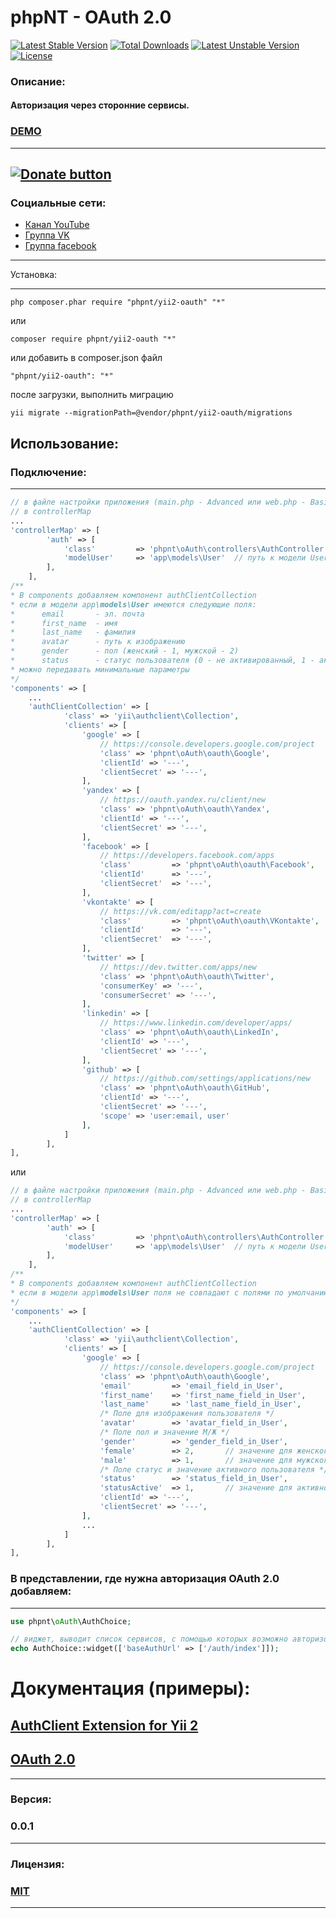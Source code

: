 phpNT - OAuth 2.0
================================
[![Latest Stable Version](https://poser.pugx.org/phpnt/yii2-oauth/v/stable)](https://packagist.org/packages/phpnt/yii2-oauth) [![Total Downloads](https://poser.pugx.org/phpnt/yii2-oauth/downloads)](https://packagist.org/packages/phpnt/yii2-oauth) [![Latest Unstable Version](https://poser.pugx.org/phpnt/yii2-oauth/v/unstable)](https://packagist.org/packages/phpnt/yii2-oauth) [![License](https://poser.pugx.org/phpnt/yii2-oauth/license)](https://packagist.org/packages/phpnt/yii2-oauth)
### Описание:
#### Авторизация через сторонние сервисы.

### [DEMO](http://phpnt.com/user/login)

------------
[![Donate button](https://www.paypal.com/en_US/i/btn/btn_donate_LG.gif)](http://phpnt.com/donate/index)
------------

### Социальные сети:
 - [Канал YouTube](https://www.youtube.com/c/phpnt)
 - [Группа VK](https://vk.com/phpnt)
 - [Группа facebook](https://www.facebook.com/Phpnt-595851240515413/)

------------

Установка:

------------

```
php composer.phar require "phpnt/yii2-oauth" "*"
```
или

```
composer require phpnt/yii2-oauth "*"
```

или добавить в composer.json файл

```
"phpnt/yii2-oauth": "*"
```
после загрузки, выполнить миграцию
```
yii migrate --migrationPath=@vendor/phpnt/yii2-oauth/migrations
```
## Использование:
### Подключение:
------------
```php
// в файле настройки приложения (main.php - Advanced или web.php - Basic) 
// в controllerMap
...
'controllerMap' => [
        'auth' => [
            'class'         => 'phpnt\oAuth\controllers\AuthController',
            'modelUser'     => 'app\models\User'  // путь к модели User      
        ],
    ],
/**
* В components добавляем компонент authClientCollection
* если в модели app\models\User имеются следующие поля:
*      email       - эл. почта
*      first_name  - имя
*      last_name   - фамилия
*      avatar      - путь к изображению
*      gender      - пол (женский - 1, мужской - 2)
*      status      - статус пользователя (0 - не активированный, 1 - активированный (используется только этот параметр, 2 - заблокированный))
* можно передавать минимальные параметры
*/
'components' => [
    ...
    'authClientCollection' => [
            'class' => 'yii\authclient\Collection',
            'clients' => [
                'google' => [
                    // https://console.developers.google.com/project
                    'class' => 'phpnt\oAuth\oauth\Google',
                    'clientId' => '---',
                    'clientSecret' => '---',
                ],
                'yandex' => [
                    // https://oauth.yandex.ru/client/new
                    'class' => 'phpnt\oAuth\oauth\Yandex',
                    'clientId' => '---',
                    'clientSecret' => '---',
                ],
                'facebook' => [
                    // https://developers.facebook.com/apps
                    'class'         => 'phpnt\oAuth\oauth\Facebook',
                    'clientId'      => '---',
                    'clientSecret'  => '---',
                ],
                'vkontakte' => [
                    // https://vk.com/editapp?act=create
                    'class'         => 'phpnt\oAuth\oauth\VKontakte',
                    'clientId'      => '---',
                    'clientSecret'  => '---',
                ],
                'twitter' => [
                    // https://dev.twitter.com/apps/new
                    'class' => 'phpnt\oAuth\oauth\Twitter',
                    'consumerKey' => '---',
                    'consumerSecret' => '---',
                ],
                'linkedin' => [
                    // https://www.linkedin.com/developer/apps/
                    'class' => 'phpnt\oAuth\oauth\LinkedIn',
                    'clientId' => '---',
                    'clientSecret' => '---',
                ],
                'github' => [
                    // https://github.com/settings/applications/new
                    'class' => 'phpnt\oAuth\oauth\GitHub',
                    'clientId' => '---',
                    'clientSecret' => '---',
                    'scope' => 'user:email, user'
                ],
            ]
        ],
],
```
или
```php
// в файле настройки приложения (main.php - Advanced или web.php - Basic) 
// в controllerMap
...
'controllerMap' => [
        'auth' => [
            'class'         => 'phpnt\oAuth\controllers\AuthController',
            'modelUser'     => 'app\models\User'  // путь к модели User      
        ],
    ],
/**
* В components добавляем компонент authClientCollection
* если в модели app\models\User поля не совпадают с полями по умолчанию, указываем их вручную с доп. параметрами:
*/
'components' => [
    ...
    'authClientCollection' => [
            'class' => 'yii\authclient\Collection',
            'clients' => [
                'google' => [
                    // https://console.developers.google.com/project
                    'class' => 'phpnt\oAuth\oauth\Google',
                    'email'         => 'email_field_in_User',
                    'first_name'    => 'first_name_field_in_User',
                    'last_name'     => 'last_name_field_in_User',
                    /* Поле для изображения пользователя */
                    'avatar'        => 'avatar_field_in_User',
                    /* Поле пол и значение М/Ж */
                    'gender'        => 'gender_field_in_User',
                    'female'        => 2,       // значение для женского пола
                    'male'          => 1,       // значение для мужского пола
                    /* Поле статус и значение активного пользователя */
                    'status'        => 'status_field_in_User',
                    'statusActive'  => 1,       // значение для активного пользователя
                    'clientId' => '---',
                    'clientSecret' => '---',
                ],
                ...
            ]
        ],
],
```

### В представлении, где нужна авторизация OAuth 2.0 добавляем:
------------
```php
use phpnt\oAuth\AuthChoice;

// виджет, выводит список сервисов, с помощью которых возможно авторизоваться
echo AuthChoice::widget(['baseAuthUrl' => ['/auth/index']]);
```
# Документация (примеры):
## [AuthClient Extension for Yii 2](http://www.yiiframework.com/doc-2.0/ext-authclient-index.html)
## [OAuth 2.0](http://oauth.net/2/)
------------
### Версия:
### 0.0.1
------------
### Лицензия:
### [MIT](https://ru.wikipedia.org/wiki/%D0%9B%D0%B8%D1%86%D0%B5%D0%BD%D0%B7%D0%B8%D1%8F_MIT)
------------
